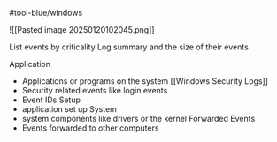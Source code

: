 #tool-blue/windows 

![[Pasted image 20250120102045.png]]


List events by criticality 
Log summary and the size of their events

Application
- Applications or programs on the system 
[[Windows Security Logs]]
- Security related events like login events
- Event IDs
Setup
- application set up
System
- system components like drivers or the kernel 
Forwarded Events
- Events forwarded to other computers